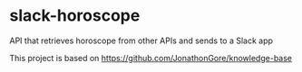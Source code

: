 # slack-horoscope
API that retrieves horoscope from other APIs and sends to a Slack app

This project is based on https://github.com/JonathonGore/knowledge-base
